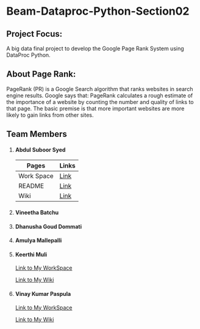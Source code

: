 # Beam-Dataproc-Python-Section02
## Project Focus:
 A big data final project to develop the Google Page Rank System using DataProc Python.
## About Page Rank:
PageRank (PR) is a Google Search algorithm that ranks websites in search engine results. Google says that: PageRank calculates a rough estimate of the importance of a website by counting the number and quality of links to that page. The basic premise is that more important websites are more likely to gain links from other sites.
## Team Members
1. #### Abdul Suboor Syed
   |Pages|Links|
   |--|--|
   |Work Space|[Link](https://github.com/AbdulSuboor-Syed/Beam-Python-Section02/tree/main/Abdul-Suboor-Syed-WorkSpace)|
   |README|[Link](https://github.com/AbdulSuboor-Syed/Beam-Python-Section02/blob/main/Abdul-Suboor-Syed-WorkSpace/README.md)|
   |Wiki|[Link](https://github.com/AbdulSuboor-Syed/Beam-Python-Section02/wiki)|
3. #### Vineetha Batchu
4. #### Dhanusha Goud Dommati
5. #### Amulya Mallepalli
6. #### Keerthi Muli  
      [Link to My WorkSpace](https://github.com/AbdulSuboor-Syed/Beam-Python-Section02/tree/main/Keerthi-Muli-WorkSpace)
      
      [Link to My Wiki](https://github.com/AbdulSuboor-Syed/Beam-Python-Section02/wiki/Keerthi-Muli)
  
7. #### Vinay Kumar Paspula
      [Link to My WorkSpace](https://github.com/AbdulSuboor-Syed/Beam-Python-Section02/tree/main/Vinay-Paspula-WorkSpace)
      
      [Link to My Wiki](https://github.com/AbdulSuboor-Syed/Beam-Python-Section02/wiki/Vinay-Kumar-Paspula)
